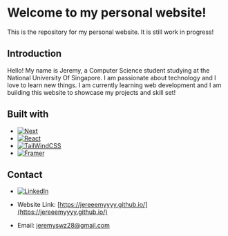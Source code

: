 # Welcome to my personal website!

This is the repository for my personal website. It is still work in progress! 

## Introduction 

Hello! My name is Jeremy, a Computer Science student studying at the National University Of Singapore. I am passionate about technology and I love to learn new things. I am currently learning web development and I am building this website to showcase my projects and skill set!

## Built with

* [![Next][Next.js]][Next-url]
* [![React][React.js]][React-url]
* [![TailWindCSS][TailWindCSS]][TailWindCSS-url]
* [![Framer][Framer]][Framer-url]



<!-- CONTACT -->
## Contact

* [![LinkedIn][linkedin-shield]][linkedin-url] 

* Website Link: [https://jereeemyyyy.github.io/](https://jereeemyyyy.github.io/)
* Email: jeremyswz28@gmail.com


<!-- MARKDOWN LINKS & IMAGES -->
<!-- https://www.markdownguide.org/basic-syntax/#reference-style-links -->
[contributors-shield]: https://img.shields.io/github/contributors/othneildrew/Best-README-Template.svg?style=for-the-badge
[contributors-url]: https://github.com/othneildrew/Best-README-Template/graphs/contributors
[forks-shield]: https://img.shields.io/github/forks/othneildrew/Best-README-Template.svg?style=for-the-badge
[forks-url]: https://github.com/othneildrew/Best-README-Template/network/members
[stars-shield]: https://img.shields.io/github/stars/othneildrew/Best-README-Template.svg?style=for-the-badge
[stars-url]: https://github.com/othneildrew/Best-README-Template/stargazers
[issues-shield]: https://img.shields.io/github/issues/othneildrew/Best-README-Template.svg?style=for-the-badge
[issues-url]: https://github.com/othneildrew/Best-README-Template/issues
[license-shield]: https://img.shields.io/github/license/othneildrew/Best-README-Template.svg?style=for-the-badge
[license-url]: https://github.com/othneildrew/Best-README-Template/blob/master/LICENSE.txt
[linkedin-shield]: https://img.shields.io/badge/-LinkedIn-black.svg?style=for-the-badge&logo=linkedin&colorB=555
[linkedin-url]: https://www.linkedin.com/in/jeremy-sim-0669b427a/
[tailwindcss]: https://img.shields.io/badge/Tailwind_CSS-38B2AC?style=for-the-badge&logo=tailwind-css&logoColor=white
[framer]: https://img.shields.io/badge/Framer-0055FF?style=for-the-badge&logo=framer&logoColor=white
[product-screenshot]: images/screenshot.png
[Next.js]: https://img.shields.io/badge/next.js-000000?style=for-the-badge&logo=nextdotjs&logoColor=white
[Next-url]: https://nextjs.org/
[React.js]: https://img.shields.io/badge/React-20232A?style=for-the-badge&logo=react&logoColor=61DAFB
[React-url]: https://reactjs.org/
[TailWindCSS-url]: https://tailwindcss.com/
[Framer-url]: https://www.framer.com/

